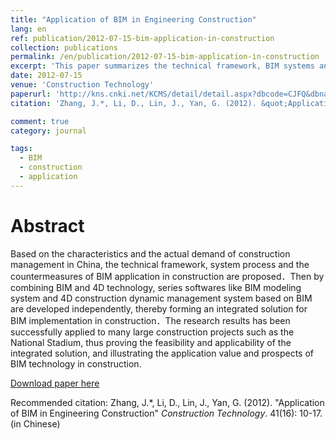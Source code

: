 ```yaml
---
title: "Application of BIM in Engineering Construction"
lang: en
ref: publication/2012-07-15-bim-application-in-construction
collection: publications
permalink: /en/publication/2012-07-15-bim-application-in-construction
excerpt: 'This paper summarizes the technical framework, BIM systems and applications in construction'
date: 2012-07-15
venue: 'Construction Technology'
paperurl: 'http://kns.cnki.net/KCMS/detail/detail.aspx?dbcode=CJFQ&dbname=CJFD2012&filename=SGJS201216004&v=MDAxOTJxWTlGWUlSOGVYMUx1eFlTN0RoMVQzcVRyV00xRnJDVVJMT2ZiK1Z1Rnlya1U3N05OaXJCZmJHNEg5UE4='
citation: 'Zhang, J.*, Li, D., Lin, J., Yan, G. (2012). &quot;Application of BIM in Engineering Construction&quot; <i>Construction Technology</i>. 41(16): 10-17. (in Chinese)'

comment: true
category: journal

tags: 
  - BIM
  - construction
  - application
---
```



Abstract
====

Based on the characteristics and the actual demand of construction management in China, the technical framework, system process and the countermeasures of BIM application in construction are proposed．Then by combining BIM and 4D technology, series softwares like BIM modeling system and 4D construction dynamic management system based on BIM are developed independently, thereby forming an integrated solution for BIM implementation in construction．The research results has been successfully applied to many large construction projects such as the National Stadium, thus proving the feasibility and applicability of the integrated solution, and illustrating the application value and prospects of BIM technology in construction.

[Download paper here](http://kns.cnki.net/KCMS/detail/detail.aspx?dbcode=CJFQ&dbname=CJFD2012&filename=SGJS201216004&v=MDAxOTJxWTlGWUlSOGVYMUx1eFlTN0RoMVQzcVRyV00xRnJDVVJMT2ZiK1Z1Rnlya1U3N05OaXJCZmJHNEg5UE4=)

Recommended citation: Zhang, J.*, Li, D., Lin, J., Yan, G. (2012). &quot;Application of BIM in Engineering Construction&quot; <i>Construction Technology</i>. 41(16): 10-17. (in Chinese)